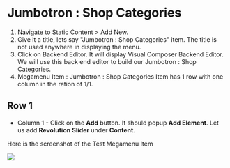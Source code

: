 # Jumbotron : Shop Categories

1. Navigate to Static Content > Add New.
2. Give it a title, lets say "Jumbotron : Shop Categories" item. The title is not used anywhere in displaying the menu.
3. Click on Backend Editor. It will display Visual Composer Backend Editor. We will use this back end editor to build our Jumbotron : Shop Categories.
4. Megamenu Item : Jumbotron : Shop Categories Item has 1 row with one column in the ration of 1/1.

## Row 1
* Column 1 - Click on the **Add** button. It should popup **Add Element**. Let us add **Revolution Slider**  under **Content**.

Here is the screenshot of the Test Megamenu Item

![](http://transvelo.github.io/docs/unicase/images/shop-category-jumbo.png)
